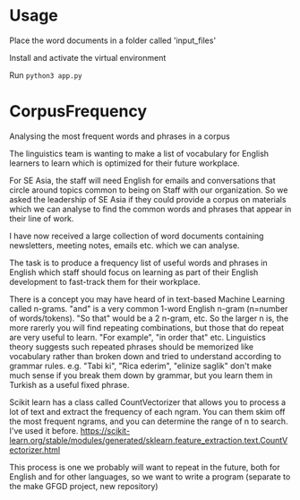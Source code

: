 # Usage
Place the word documents in a folder called 'input_files'

Install and activate the virtual environment

Run `python3 app.py`

# CorpusFrequency
Analysing the most frequent words and phrases in a corpus



The linguistics team is wanting to make a list of vocabulary for English learners to learn which is optimized for their future workplace.

For SE Asia, the staff will need English for emails and conversations that circle around topics common to being on Staff with our organization. So we asked the leadership of SE Asia if they could provide a corpus on materials which we can analyse to find the common words and phrases that appear in their line of work.

I have now received a large collection of word documents containing newsletters, meeting notes, emails etc. which we can analyse.

The task is to produce a frequency list of useful words and phrases in English which staff should focus on learning as part of their English development to fast-track them for their workplace.

There is a concept you may have heard of in text-based Machine Learning called n-grams. "and" is a very common 1-word English n-gram (n=number of words/tokens). "So that" would be a 2 n-gram, etc. So the larger n is, the more rarerly you will find repeating combinations, but those that do repeat are very useful to learn. "For example", "in order that" etc. Linguistics theory suggests such repeated phrases should be memorized like vocabulary rather than broken down and tried to understand according to grammar rules.  e.g. "Tabi ki", "Rica ederim", "elinize saglik" don't make much sense if you break them down by grammar, but you learn them in Turkish as a useful fixed phrase.

Scikit learn has a class called CountVectorizer that allows you to process a lot of text and extract the frequency of each ngram. You can them skim off the most frequent ngrams, and you can determine the range of n to search.  I've used it before.
https://scikit-learn.org/stable/modules/generated/sklearn.feature_extraction.text.CountVectorizer.html

This process is one we probably will want to repeat in the future, both for English and for other languages, so we want to write a program (separate to the make GFGD project, new repository)

